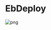 # EbDeploy


![png](https://user-images.githubusercontent.com/63795835/95667255-63adb980-0b9e-11eb-83c8-2dee8c72027b.PNG)
